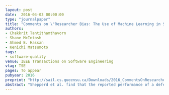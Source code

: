```yaml
---
layout: post
date:  2016-04-03 00:00:00
type: "journalpaper"
title: "Comments on \"Researcher Bias: The Use of Machine Learning in Software Defect Prediction\""
authors:
- Chakkrit Tantithamthavorn
- Shane McIntosh
- Ahmed E. Hassan
- Kenichi Matsumoto
tags:
- software-quality
venue: IEEE Transactions on Software Engineering
vtag: TSE
pages: To appear
pubyear: 2016
preprint: "http://sail.cs.queensu.ca/Downloads/2016_CommentsOnResearcherBias_TheUseOfMachineLearningInSoftwareDefectPrediction.pdf"
abstract: "Shepperd et al. find that the reported performance of a defect prediction model shares a strong relationship with the group of researchers who construct the models. In this paper, we perform an alternative investigation of Shepperd et al.'s data. We observe that (a) research group shares a strong association with other explanatory variables (i.e., the dataset and metric families that are used to build a model); (b) the strong association among these explanatory variables makes it difficult to discern the impact of the research group on model performance; and (c) after mitigating the impact of this strong association, we find that the research group has a smaller impact than the metric family. These observations lead us to conclude that the relationship between the researcher group and the performance of a defect prediction model is more likely due to the tendency of researchers to reuse experimental components (e.g., datasets and metrics). We recommend that researchers experiment with a broader selection of datasets and metrics to combat potential bias in their results."
---
```

